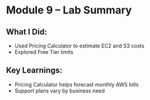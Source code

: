 # Module 9 – Lab Summary

## What I Did:
- Used Pricing Calculator to estimate EC2 and S3 costs
- Explored Free Tier limits

## Key Learnings:
- Pricing Calculator helps forecast monthly AWS bills
- Support plans vary by business need
